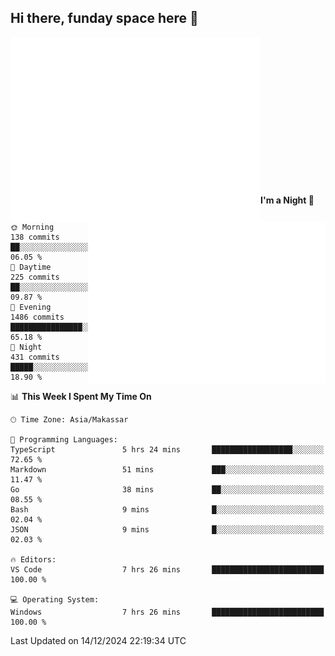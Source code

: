 ## Hi there, funday space here 🚀

<img align="left" width="400" alt="🌞" src="https://raw.githubusercontent.com/fhasnur/fhasnur/main/general.svg">
<img align="right" width="380" alt="🌞" src="https://raw.githubusercontent.com/fhasnur/fhasnur/main/statistics.svg">

<br><br><br><br><br><br><br><br><br><br><br><br><br><br>

<!--START_SECTION:waka-->
**I'm a Night 🦉** 

```text
🌞 Morning                138 commits         ██░░░░░░░░░░░░░░░░░░░░░░░   06.05 % 
🌆 Daytime                225 commits         ██░░░░░░░░░░░░░░░░░░░░░░░   09.87 % 
🌃 Evening                1486 commits        ████████████████░░░░░░░░░   65.18 % 
🌙 Night                  431 commits         █████░░░░░░░░░░░░░░░░░░░░   18.90 % 
```


📊 **This Week I Spent My Time On** 

```text
🕑︎ Time Zone: Asia/Makassar

💬 Programming Languages: 
TypeScript               5 hrs 24 mins       ██████████████████░░░░░░░   72.65 % 
Markdown                 51 mins             ███░░░░░░░░░░░░░░░░░░░░░░   11.47 % 
Go                       38 mins             ██░░░░░░░░░░░░░░░░░░░░░░░   08.55 % 
Bash                     9 mins              █░░░░░░░░░░░░░░░░░░░░░░░░   02.04 % 
JSON                     9 mins              █░░░░░░░░░░░░░░░░░░░░░░░░   02.03 % 

🔥 Editors: 
VS Code                  7 hrs 26 mins       █████████████████████████   100.00 % 

💻 Operating System: 
Windows                  7 hrs 26 mins       █████████████████████████   100.00 % 
```


 Last Updated on 14/12/2024 22:19:34 UTC
<!--END_SECTION:waka-->
